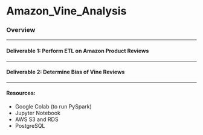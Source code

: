 # Amazon_Vine_Analysis
### Overview

---

#### Deliverable 1: Perform ETL on Amazon Product Reviews
---

#### Deliverable 2: Determine Bias of Vine Reviews


---
#### Resources:
- Google Colab (to run PySpark)
- Jupyter Notebook
- AWS S3 and RDS
- PostgreSQL
